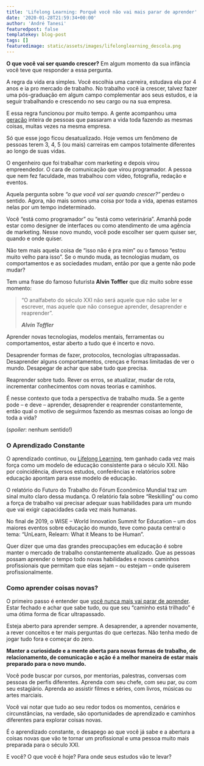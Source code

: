 ```yaml
---
title: 'Lifelong Learning: Porquê você não vai mais parar de aprender'
date: '2020-01-28T21:59:34+00:00'
author: 'André Tanesi'
featuredpost: false
templatekey: blog-post
tags: []
featuredimage: static/assets/images/lifelonglearning_descola.png
---
```


**O que você vai ser quando crescer?** Em algum momento da sua infância você teve que responder a essa pergunta.

A regra da vida era simples. Você escolhia uma carreira, estudava ela por 4 anos e ia pro mercado de trabalho. No trabalho você ia crescer, talvez fazer uma pós-graduação em algum campo complementar aos seus estudos, e ia seguir trabalhando e crescendo no seu cargo ou na sua empresa.

E essa regra funcionou por muito tempo. A gente acompanhou uma [geração](https://descola.org/curso/multi-geracoes) inteira de pessoas que passaram a vida toda fazendo as mesmas coisas, muitas vezes na mesma empresa.

Só que esse jogo ficou desatualizado. Hoje vemos um fenômeno de pessoas terem 3, 4, 5 (ou mais) carreiras em campos totalmente diferentes ao longo de suas vidas.

O engenheiro que foi trabalhar com marketing e depois virou empreendedor. O cara de comunicação que virou programador. A pessoa que nem fez faculdade, mas trabalhou com vídeo, fotografia, redação e eventos.

Aquela pergunta sobre _“o que você vai ser quando crescer?”_ perdeu o sentido. Agora, não mais somos uma coisa por toda a vida, apenas estamos nelas por um tempo indeterminado.

Você “está como programador” ou “está como veterinária”. Amanhã pode estar como designer de interfaces ou como atendimento de uma agência de marketing. Nesse novo mundo, você pode escolher ser quem quiser ser, quando e onde quiser.

Não tem mais aquela coisa de “isso não é pra mim” ou o famoso “estou muito velho para isso”. Se o mundo muda, as tecnologias mudam, os comportamentos e as sociedades mudam, então por que a gente não pode mudar?

Tem uma frase do famoso futurista **Alvin Toffler** que diz muito sobre esse momento:

> “O analfabeto do século XXI não será aquele que não sabe ler e escrever, mas aquele que não consegue aprender, desaprender e reaprender”.
>
> <cite>**Alvin Toffler**</cite>

Aprender novas tecnologias, modelos mentais, ferramentas ou comportamentos, estar aberto a tudo que é incerto e novo.

Desaprender formas de fazer, protocolos, tecnologias ultrapassadas. Desaprender alguns comportamentos, crenças e formas limitadas de ver o mundo. Desapegar de achar que sabe tudo que precisa.

Reaprender sobre tudo. Rever os erros, se atualizar, mudar de rota, incrementar conhecimentos com novas teorias e caminhos.

É nesse contexto que toda a perspectiva de trabalho muda. Se a gente pode – e deve – aprender, desaprender e reaprender constantemente, então qual o motivo de seguirmos fazendo as mesmas coisas ao longo de toda a vida?

(_spoiler_: nenhum sentido!)

### O Aprendizado Constante

O aprendizado contínuo, ou [Lifelong Learning](https://descola.org/curso/lifelong-learning), tem ganhado cada vez mais força como um modelo de educação consistente para o século XXI. Não por coincidência, diversos estudos, conferências e relatórios sobre educação apontam para esse modelo de educação.

O relatório do Futuro do Trabalho do Fórum Econômico Mundial traz um sinal muito claro dessa mudança. O relatório fala sobre “Reskilling” ou como a força de trabalho vai precisar adequar suas habilidades para um mundo que vai exigir capacidades cada vez mais humanas.

No final de 2019, o WISE – World Innovation Summit for Education – um dos maiores eventos sobre educação do mundo, teve como pauta central o tema: “UnLearn, Relearn: What it Means to be Human”.

Quer dizer que uma das grandes preocupações em educação é sobre manter o mercado de trabalho constantemente atualizado. Que as pessoas possam aprender o tempo todo novas habilidades e novos caminhos profissionais que permitam que elas sejam – ou estejam – onde quiserem profissionalmente.

### Como aprender coisas novas?

O primeiro passo é entender que <span style="text-decoration: underline;">você nunca mais vai parar de aprender</span>. Estar fechado e achar que sabe tudo, ou que seu “caminho está trilhado” é uma ótima forma de ficar ultrapassado.

Esteja aberto para aprender sempre. A desaprender, a aprender novamente, a rever conceitos e ter mais perguntas do que certezas. Não tenha medo de jogar tudo fora e começar do zero.

**Manter a curiosidade e a mente aberta para novas formas de trabalho, de relacionamento, de comunicação e ação é a melhor maneira de estar mais preparado para o novo mundo.**

Você pode buscar por cursos, por mentorias, palestras, conversas com pessoas de perfis diferentes. Aprenda com seu chefe, com seu par, ou com seu estagiário. Aprenda ao assistir filmes e séries, com livros, músicas ou artes marciais.

Você vai notar que tudo ao seu redor todos os momentos, cenários e circunstâncias, na verdade, são oportunidades de aprendizado e caminhos diferentes para explorar coisas novas.

É o aprendizado constante, o desapego ao que você já sabe e a abertura a coisas novas que vão te tornar um profissional e uma pessoa muito mais preparada para o século XXI.

E você? O que você é hoje? Para onde seus estudos vão te levar?
